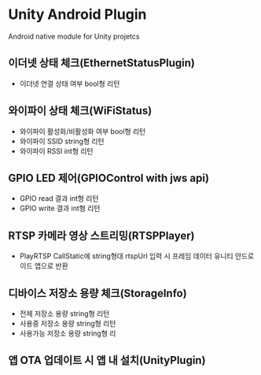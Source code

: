 # Unity Android Plugin
Android native module for Unity projetcs

## 이더넷 상태 체크(EthernetStatusPlugin)
- 이더넷 연결 상태 여부 bool형 리턴

## 와이파이 상태 체크(WiFiStatus)
- 와이파이 활성화/비활성화 여부 bool형 리턴
- 와이파이 SSID string형 리턴
- 와이파이 RSSI int형 리턴

## GPIO LED 제어(GPIOControl with jws api)
- GPIO read 결과 int형 리턴
- GPIO write 결과 int형 리턴

## RTSP 카메라 영상 스트리밍(RTSPPlayer)
- PlayRTSP CallStatic에 string형대 rtspUrl 입력 시 프레임 데이터 유니티 안드로이드 앱으로 반환

## 디바이스 저장소 용량 체크(StorageInfo)
- 전체 저장소 용량 string형 리턴
- 사용중 저장소 용량 string형 리턴
- 사용가능 저장소 용량 string형 리

## 앱 OTA 업데이트 시 앱 내 설치(UnityPlugin)
